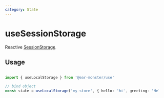 ```yaml
---
category: State
---
```


# useSessionStorage

Reactive [SessionStorage](https://developer.mozilla.org/en-US/docs/Web/API/Window/sessionStorage). 

## Usage

```ts

import { useLocalStorage } from '@ear-monster/use'

// bind object
const state = useLocalStorage('my-store', { hello: 'hi', greeting: 'Hello' })

```

